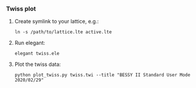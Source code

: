 ### Twiss plot

1. Create symlink to your lattice, e.g.:

       ln -s /path/to/lattice.lte active.lte

2. Run elegant:

       elegant twiss.ele

3. Plot the twiss data:

       python plot_twiss.py twiss.twi --title "BESSY II Standard User Mode 2020/02/29"
